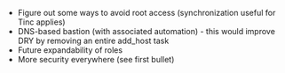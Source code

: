 * Figure out some ways to avoid root access (synchronization useful for Tinc applies)
* DNS-based bastion (with associated automation) - this would improve DRY by removing an entire add_host task
* Future expandability of roles
* More security everywhere (see first bullet)
